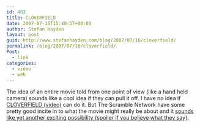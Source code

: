 ```yaml
---
id: 483
title: CLOVERFIELD
date: 2007-07-16T15:40:57+00:00
author: Stefan Hayden
layout: post
guid: http://www.stefanhayden.com/blog/2007/07/16/cloverfield/
permalink: /blog/2007/07/16/cloverfield/
Post:
  - link
categories:
  - video
  - web
---
```

The idea of an entire movie told from one point of view (like a hand held camera) sounds like a cool idea if they can pull it off. I have no idea if <a href="http://www.youtube.com/watch?v=QX8cpgLkj7U">CLOVERFIELD (video)</a> can do it. But The Scramble Network have some pretty good incite in to what the movie might really be about and it <a href="http://www.scramblenetwork.com/?p=428#more-428">sounds like yet another exciting possibility (spoiler if you believe what they say)</a>. 